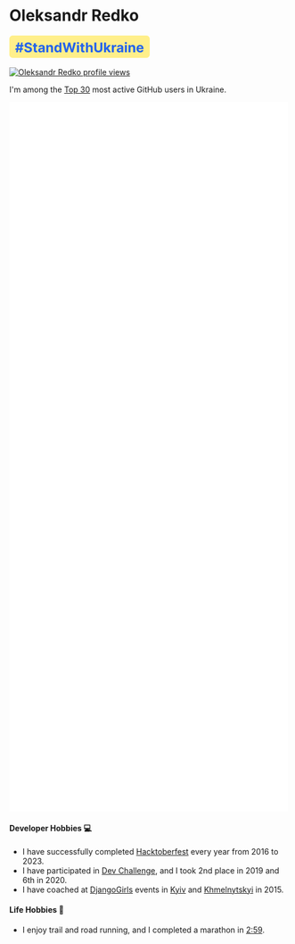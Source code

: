 # Oleksandr Redko

[![Stand With Ukraine](https://raw.githubusercontent.com/vshymanskyy/StandWithUkraine/main/badges/StandWithUkraine.svg)](https://stand-with-ukraine.pp.ua)

[![Oleksandr Redko profile views](https://u8views.com/api/v1/github/profiles/3228886/views/day-week-month-total-count.svg)](https://u8views.com/github/alexandear)

I'm among the [Top 30](https://github.com/gayanvoice/top-github-users/blob/6926751576ae1ca9da77ed8743c0b4bd78a6a79b/markdown/public_contributions/ukraine.md) most active GitHub users in Ukraine.

<a href="CONTRIBUTIONS.md">
  <img align="center" src="github-metrics.svg" alt="Metrics" width="500">
</a>

#### Developer Hobbies :computer:

- I have successfully completed [Hacktoberfest](https://hacktoberfest.com) every year from 2016 to 2023.
- I have participated in [Dev Challenge](https://devchallenge.it/), and I took 2nd place in 2019 and 6th in 2020.
- I have coached at [DjangoGirls](https://djangogirls.org) events in [Kyiv](https://www.facebook.com/djangogirlskyiv/photos/a.1597027043880257/1597028007213494) and [Khmelnytskyi](https://www.facebook.com/uapycon/photos/a.903859323029360/903862623029030) in 2015.

#### Life Hobbies :runner:

- I enjoy trail and road running, and I completed a marathon in [2:59](https://www.strava.com/activities/2749444073).

